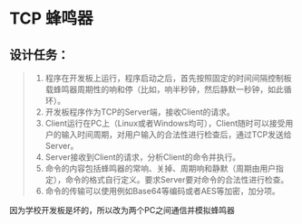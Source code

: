 # TCP 蜂鸣器
## 设计任务：
> 1. 程序在开发板上运行，程序启动之后，首先按照固定的时间间隔控制板载蜂鸣器周期性的响和停（比如，响半秒钟，然后静默一秒钟，如此循环）。
> 2. 开发板程序作为TCP的Server端，接收Client的请求。
> 3. Client运行在PC上（Linux或者Windows均可），Client随时可以接受用户的输入时间周期，对用户输入的合法性进行检查后，通过TCP发送给Server。
> 4. Server接收到Client的请求，分析Client的命令并执行。
> 5. 命令的内容包括蜂鸣器的常响、关掉、周期响和静默（周期由用户指定），命令的格式自行定义。要求Server要对命令的合法性进行检查。
> 6. 命令的传输可以使用例如Base64等编码或者AES等加密，加分项。

因为学校开发板是坏的，所以改为两个PC之间通信并模拟蜂鸣器
